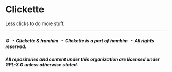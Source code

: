 # Clickette

Less clicks to do more stuff.

---

##### © ・ Clickette & hamhim ・ Clickette is a part of hamhim ・ All rights reserved.

##### All repositories and content under this organization are licensed under GPL-3.0 unless otherwise stated.
